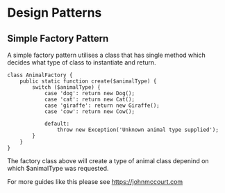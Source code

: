 # Design Patterns

## Simple Factory Pattern 

A simple factory pattern utilises a class that has single method which decides what type of class to instantiate and return. 

```
class AnimalFactory {
    public static function create($animalType) {
        switch ($animalType) {
            case 'dog': return new Dog();
            case 'cat': return new Cat();
            case 'giraffe': return new Giraffe();
            case 'cow': return new Cow();

            default:
                throw new Exception('Unknown animal type supplied');
        }
    }
}
```

The factory class above will create a type of animal class depenind on which $animalType was requested.

For more guides like this please see https://johnmccourt.com 
 
